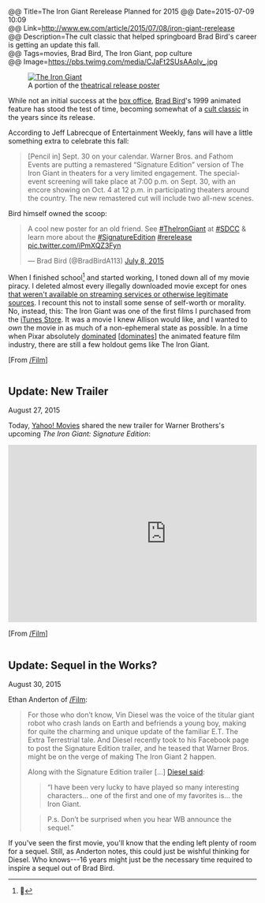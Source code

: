 @@ Title=The Iron Giant Rerelease Planned for 2015
@@ Date=2015-07-09 10:09  
@@ Link=http://www.ew.com/article/2015/07/08/iron-giant-rerelease  
@@ Description=The cult classic that helped springboard Brad Bird's career is getting an update this fall.  
@@ Tags=movies, Brad Bird, The Iron Giant, pop culture  
@@ Image=https://pbs.twimg.com/media/CJaFt2SUsAAqIv_.jpg  

<figure>
	<a class="nohover" href="http://i2.wp.com/bitcast-a-sm.bitgravity.com/slashfilm/wp/wp-content/images/The-Iron-Giant.jpg">
		<img src="http://i2.wp.com/bitcast-a-sm.bitgravity.com/slashfilm/wp/wp-content/images/The-Iron-Giant.jpg" alt="The Iron Giant">
	</a>
	<figcaption>A portion of the <a href="https://en.m.wikipedia.org/wiki/The_Iron_Giant#/media/File:The_Iron_Giant_poster.JPG">theatrical release poster</a></figcaption>
</figure>

While not an initial success at the [box office][bo], [Brad Bird][bb]'s 1999 animated feature has stood the test of time, becoming somewhat of a [cult classic][cc] in the years since its release.

According to Jeff Labrecque of Entertainment Weekly, fans will have a little something extra to celebrate this fall:
>[Pencil in] Sept. 30 on your calendar. Warner Bros. and Fathom Events are putting a remastered “Signature Edition” version of The Iron Giant in theaters for a very limited engagement. The special-event screening will take place at 7:00 p.m. on Sept. 30, with an encore showing on Oct. 4 at 12 p.m. in participating theaters around the country. The new remastered cut will include two all-new scenes.

Bird himself owned the scoop:
<blockquote lang="en"><p lang="en" dir="ltr">A cool new poster for an old friend.&#10;See <a href="https://twitter.com/hashtag/TheIronGiant?src=hash">#TheIronGiant</a> at <a href="https://twitter.com/hashtag/SDCC?src=hash">#SDCC</a> &amp; learn more about the <a href="https://twitter.com/hashtag/SignatureEdition?src=hash">#SignatureEdition</a> <a href="https://twitter.com/hashtag/rerelease?src=hash">#rerelease</a> <a href="http://t.co/iPmXQZ3Fyn">pic.twitter.com/iPmXQZ3Fyn</a></p>&mdash; Brad Bird (@BradBirdA113) <a href="https://twitter.com/BradBirdA113/status/618829026610671620">July 8, 2015</a></blockquote>

When I finished school[^yes] and started working, I toned down all of my movie piracy. I deleted almost every illegally downloaded movie except for ones [that weren't available on streaming services or otherwise legitimate sources][sw]. I recount this not to install some sense of self-worth or morality. No, instead, this: The Iron Giant was one of the first films I purchased from the [iTunes Store][ig]. It was a movie I knew Allison would like, and I wanted to *own* the movie in as much of a non-ephemeral state as possible. In a time when Pixar absolutely [dominated][ts2] [[dominates][is]] the animated feature film industry, there are still a few holdout gems like The Iron Giant. 

[From [/Film][sf]]

<div class="update" style="overflow:scroll">

## Update: New Trailer
<p class="updateTime"><time datetime="2015-08-27">August 27, 2015</time></p>

Today, [Yahoo! Movies][ym] shared the new trailer for Warner Brothers's upcoming *The Iron Giant: Signature Edition*:

<iframe width='640' height='360' scrolling='no' frameborder='0' src='https://movies.yahoo.com/video/iron-giant-trailer-204500104.html?format=embed' allowfullscreen='true' mozallowfullscreen='true' webkitallowfullscreen='true' allowtransparency='true'></iframe>

[From [/Film][sf2]]

</div>

<div class="update">

## Update: Sequel in the Works?
<p class="updateTime"><time datetime="2015-08-30">August 30, 2015</time></p>

Ethan Anderton of [/Film][vd]:
>For those who don’t know, Vin Diesel was the voice of the titular giant robot who crash lands on Earth and befriends a young boy, making for quite the charming and unique update of the familiar E.T. The Extra Terrestrial tale. And Diesel recently took to his Facebook page to post the Signature Edition trailer, and he teased that Warner Bros. might be on the verge of making The Iron Giant 2 happen.
>
>Along with the Signature Edition trailer [...] [Diesel said][ds]:
>>“I have been very lucky to have played so many interesting characters… one of the first and one of my favorites is… the Iron Giant.
>	
>>P.s. Don’t be surprised when you hear WB announce the sequel.”

If you've seen the first movie, you'll know that the ending left plenty of room for a sequel. Still, as Anderton notes, this could just be wishful thinking for Diesel. Who knows---16 years might just be the necessary time required to inspire a sequel out of Brad Bird.

</div>

[^yes]: 🎉

[bb]: https://en.wikipedia.org/wiki/Brad_Bird
[bo]: https://en.wikipedia.org/wiki/The_Iron_Giant#Box_office
[cc]: https://en.wikipedia.org/wiki/The_Iron_Giant#Accolades
[ds]: https://www.facebook.com/VinDiesel/videos/10153682936018313/
[ig]: https://itunes.apple.com/us/movie/the-iron-giant/id284447916?at=1l3vx9s
[is]: https://en.wikipedia.org/wiki/Inside_Out_(2015_film)
[sf]: http://www.slashfilm.com/iron-giant-rerelease
[sf2]: http://www.slashfilm.com/iron-giant-trailer/
[sw]: /2015/5/14/this-is-the-best-version-of-star-wars-and-watching-it-is-a-crime
[ts2]: https://en.wikipedia.org/wiki/Toy_Story_2
[vd]: http://www.slashfilm.com/vin-diesel-teases-the-iron-giant-2/
[ym]: https://www.yahoo.com/movies/watch-the-trailer-for-remastered-iron-giant-127660292562.html
